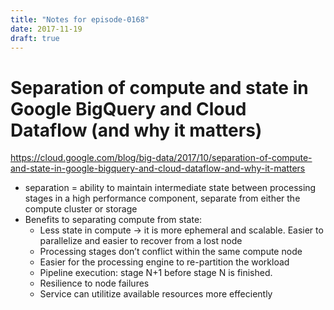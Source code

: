 ```yaml
---
title: "Notes for episode-0168"
date: 2017-11-19
draft: true
---
```


# Separation of compute and state in Google BigQuery and Cloud Dataflow (and why it matters)
https://cloud.google.com/blog/big-data/2017/10/separation-of-compute-and-state-in-google-bigquery-and-cloud-dataflow-and-why-it-matters

- separation = ability to maintain intermediate state between processing stages in a high performance component, separate from either the compute cluster or storage
- Benefits to separating compute from state:
    - Less state in compute -> it is more ephemeral and scalable. Easier to parallelize and easier to recover from a lost node
    - Processing stages don’t conflict within the same compute node
    - Easier for the processing engine to re-partition the workload
    - Pipeline execution: stage N+1 before stage N is finished.
    - Resilience to node failures
    - Service can utilitize available resources more effeciently
